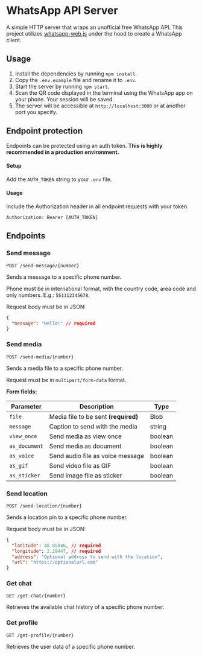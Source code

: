 # WhatsApp API Server

A simple HTTP server that wraps an unofficial free WhatsApp API. This project utilizes [whatsapp-web.js](https://github.com/pedroslopez/whatsapp-web.js) under the hood to create a WhatsApp client.

## Usage

1. Install the dependencies by running `npm install`.
2. Copy the `.env.example` file and rename it to `.env`.
3. Start the server by running `npm start`.
4. Scan the QR code displayed in the terminal using the WhatsApp app on your phone. Your session will be saved.
5. The server will be accessible at `http://localhost:3000` or at another port you specify.

## Endpoint protection

Endpoints can be protected using an auth token. **This is highly recommended in a production environment.**

#### Setup

Add the `AUTH_TOKEN` string to your `.env` file.

#### Usage

Include the Authorization header in all endpoint requests with your token.

`Authorization: Bearer [AUTH_TOKEN]`

## Endpoints

### Send message

`POST /send-message/{number}`

Sends a message to a specific phone number.

Phone must be in international format, with the country code, area code and only numbers. E.g.: `551112345678`.

Request body must be in JSON:

```json
{
  "message": "Hello!" // required
}
```

### Send media

`POST /send-media/{number}`

Sends a media file to a specific phone number.

Request must be in `multipart/form-data` format.

**Form fields:**

| Parameter      | Description                            | Type    |
|----------------|----------------------------------------|---------|
| `file`         | Media file to be sent **(required)**   | Blob    |
| `message`      | Caption to send with the media         | string  |
| `view_once`    | Send media as view once                | boolean |
| `as_document`  | Send media as document                 | boolean |
| `as_voice`     | Send audio file as voice message       | boolean |
| `as_gif`       | Send video file as GIF                 | boolean |
| `as_sticker`   | Send image file as sticker             | boolean |

### Send location

`POST /send-location/{number}`

Sends a location pin to a specific phone number.

Request body must be in JSON:

```json
{
  "latitude": 48.85846, // required
  "longitude": 2.29447, // required
  "address": "Optional address to send with the location",
  "url": "https://optionalurl.com"
}
```

### Get chat

`GET /get-chat/{number}`

Retrieves the available chat history of a specific phone number.

### Get profile

`GET /get-profile/{number}`

Retrieves the user data of a specific phone number.